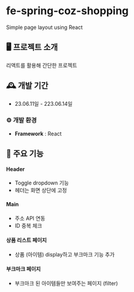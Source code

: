 # fe-spring-coz-shopping
Simple page layout using React

## 🖥️ 프로젝트 소개
리액트를 활용해 간단한 프로젝트
<br>

## 🕰️ 개발 기간
* 23.06.11일 - 223.06.14일

### ⚙️ 개발 환경
- **Framework** : React

## 📌 주요 기능
#### Header 
- Toggle dropdown 기능
- 헤더는 화면 상단에 고정 
#### Main 
- 주소 API 연동
- ID 중복 체크
#### 상품 리스트 페이지
- 상품 (아이템) display하고 부크마크 기능 추가
 #### 부크마크 페이지
- 부크마크 된 아이템들만 보여주는 페이지 (filter)

